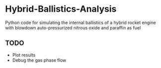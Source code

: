 # Hybrid-Ballistics-Analysis
Python code for simulating the internal ballistics of a hybrid rocket engine with blowdown auto-pressurized nitrous oxide and paraffin as fuel


## TODO

- Plot results 
- Debug the gas phase flow